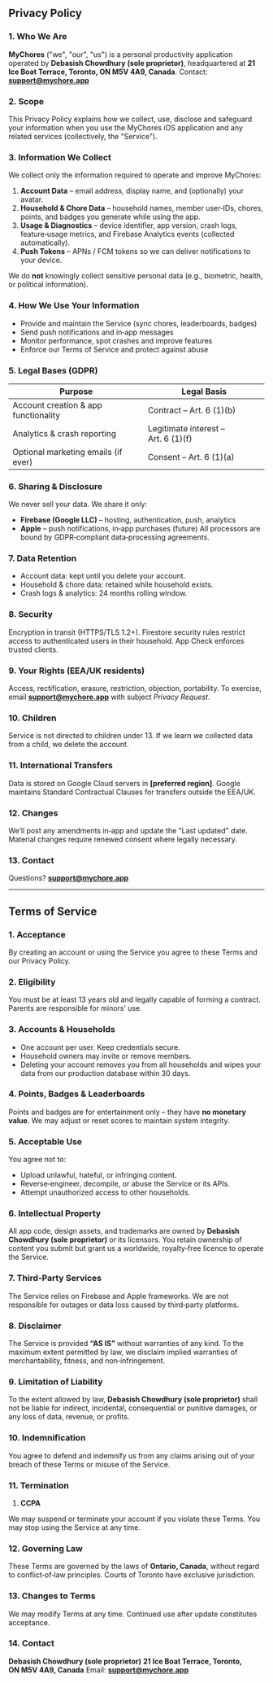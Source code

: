
## Privacy Policy

### 1. Who We Are

**MyChores** ("we", "our", "us") is a personal productivity application operated by **Debasish Chowdhury (sole proprietor)**, headquartered at **21 Ice Boat Terrace, Toronto, ON M5V 4A9, Canada**.
Contact: **[support@mychore.app](mailto:support@mychore.app)**

### 2. Scope

This Privacy Policy explains how we collect, use, disclose and safeguard your information when you use the MyChores iOS application and any related services (collectively, the "Service").

### 3. Information We Collect

We collect only the information required to operate and improve MyChores:

1. **Account Data** – email address, display name, and (optionally) your avatar.  
2. **Household & Chore Data** – household names, member user‑IDs, chores, points, and badges you generate while using the app.  
3. **Usage & Diagnostics** – device identifier, app version, crash logs, feature‑usage metrics, and Firebase Analytics events (collected automatically).  
4. **Push Tokens** – APNs / FCM tokens so we can deliver notifications to your device.

We do **not** knowingly collect sensitive personal data (e.g., biometric, health, or political information).

### 4. How We Use Your Information

* Provide and maintain the Service (sync chores, leaderboards, badges)
* Send push notifications and in‑app messages
* Monitor performance, spot crashes and improve features
* Enforce our Terms of Service and protect against abuse

### 5. Legal Bases (GDPR)

| Purpose                              | Legal Basis                         |
| ------------------------------------ | ----------------------------------- |
| Account creation & app functionality | Contract – Art. 6 (1)(b)            |
| Analytics & crash reporting          | Legitimate interest – Art. 6 (1)(f) |
| Optional marketing emails (if ever)  | Consent – Art. 6 (1)(a)             |

### 6. Sharing & Disclosure

We never sell your data. We share it only:

* **Firebase (Google LLC)** – hosting, authentication, push, analytics
* **Apple** – push notifications, in‑app purchases (future)
  All processors are bound by GDPR‑compliant data‑processing agreements.

### 7. Data Retention

* Account data: kept until you delete your account.
* Household & chore data: retained while household exists.
* Crash logs & analytics: 24 months rolling window.

### 8. Security

Encryption in transit (HTTPS/TLS 1.2+). Firestore security rules restrict access to authenticated users in their household. App Check enforces trusted clients.

### 9. Your Rights (EEA/UK residents)

Access, rectification, erasure, restriction, objection, portability.
To exercise, email **[support@mychore.app](mailto:support@mychore.app)** with subject *Privacy Request*.

### 10. Children

Service is not directed to children under 13. If we learn we collected data from a child, we delete the account.

### 11. International Transfers

Data is stored on Google Cloud servers in **\[preferred region]**. Google maintains Standard Contractual Clauses for transfers outside the EEA/UK.

### 12. Changes

We’ll post any amendments in‑app and update the "Last updated" date. Material changes require renewed consent where legally necessary.

### 13. Contact

Questions? **[support@mychore.app](mailto:support@mychore.app)**

---

## Terms of Service

### 1. Acceptance

By creating an account or using the Service you agree to these Terms and our Privacy Policy.

### 2. Eligibility

You must be at least 13 years old and legally capable of forming a contract. Parents are responsible for minors’ use.

### 3. Accounts & Households

* One account per user. Keep credentials secure.
* Household owners may invite or remove members.
* Deleting your account removes you from all households and wipes your data from our production database within 30 days.

### 4. Points, Badges & Leaderboards

Points and badges are for entertainment only – they have **no monetary value**. We may adjust or reset scores to maintain system integrity.

### 5. Acceptable Use

You agree not to:

* Upload unlawful, hateful, or infringing content.
* Reverse‑engineer, decompile, or abuse the Service or its APIs.
* Attempt unauthorized access to other households.

### 6. Intellectual Property

All app code, design assets, and trademarks are owned by **Debasish Chowdhury (sole proprietor)** or its licensors. You retain ownership of content you submit but grant us a worldwide, royalty‑free licence to operate the Service.

### 7. Third‑Party Services

The Service relies on Firebase and Apple frameworks. We are not responsible for outages or data loss caused by third‑party platforms.

### 8. Disclaimer

The Service is provided **“AS IS”** without warranties of any kind. To the maximum extent permitted by law, we disclaim implied warranties of merchantability, fitness, and non‑infringement.

### 9. Limitation of Liability

To the extent allowed by law, **Debasish Chowdhury (sole proprietor)** shall not be liable for indirect, incidental, consequential or punitive damages, or any loss of data, revenue, or profits.

### 10. Indemnification

You agree to defend and indemnify us from any claims arising out of your breach of these Terms or misuse of the Service.

### 11. Termination

1. **CCPA**

We may suspend or terminate your account if you violate these Terms. You may stop using the Service at any time.

### 12. Governing Law

These Terms are governed by the laws of **Ontario, Canada**, without regard to conflict‑of‑law principles. Courts of Toronto have exclusive jurisdiction.

### 13. Changes to Terms

We may modify Terms at any time. Continued use after update constitutes acceptance.

### 14. Contact

**Debasish Chowdhury (sole proprietor)**
**21 Ice Boat Terrace, Toronto, ON M5V 4A9, Canada**
Email: **[support@mychore.app](mailto:support@mychore.app)**

